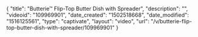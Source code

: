 {
    "title": "Butterie&trade; Flip-Top Butter Dish with Spreader",
    "description": "",
    "videoid": "109969901",
    "date_created": "1502518668",
    "date_modified": "1516125561",
    "type": "captivate",
    "layout": "video",
    "url": "\/v\/butterie-flip-top-butter-dish-with-spreader\/109969901"
}